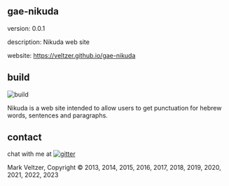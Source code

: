 ## gae-nikuda

version: 0.0.1

description: Nikuda web site

website: https://veltzer.github.io/gae-nikuda

## build

![build](https://github.com/veltzer/gae-nikuda/workflows/build/badge.svg)

Nikuda is a web site intended to allow
users to get punctuation for hebrew words, sentences and paragraphs.

## contact

chat with me at [![gitter](https://badges.gitter.im/Join%20Chat.svg)](https://gitter.im/veltzer/mark.veltzer)

Mark Veltzer, Copyright © 2013, 2014, 2015, 2016, 2017, 2018, 2019, 2020, 2021, 2022, 2023
